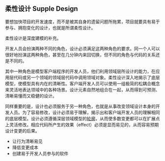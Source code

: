 ## 柔性设计 Supple Design

要想加快项目的开发速度，而不是被其自身的遗留问题所拖累，项目就要具有易于参与、拥抱变化的设计，也就是所谓柔性设计。

柔性设计是深度建模的补充。

开发人员会扮演两种不同的角色，设计必须满足这两种角色的要求。同一个人可以很好地扮演这两种角色，甚至在几分钟内来回切换，但不同的角色与代码的关系还是不同的。

其中一种角色是模型客户端程序的开发人员，他们利用领域层所设计的能力，在应用层代码或另一个领域的领域层代码中调用领域对象。柔性设计深入地揭示了底层模型，使模型具有内在的清晰性。客户端开发人员可以使用一组极简的松耦合概念来灵活地表达领域中的各种场景。设计元素自然地组合在一起，从而得到可预测、清晰易懂而又稳健的设计。

同样重要的是，设计也必须服务于另一种角色，也就是从事改变领域设计本身的开发人员。为了容易修改，设计必须易于理解，揭示出和客户端开发人员的理解相同的底层模型。设计必须遵循深层领域模型的[轮廓](cn_3.8_conceptual_contours.md)，从而使多数变更都可以在扩展点上灵活修改。相应代码所产生的效果（effect）必须是显而易见的，从而容易预期设计变更的后果。


- 让行为清晰易见
- 降低变更成本
- 创建易于开发人员参与的软件








